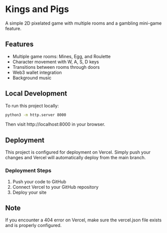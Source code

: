 # Kings and Pigs

A simple 2D pixelated game with multiple rooms and a gambling mini-game feature.

## Features

- Multiple game rooms: Mines, Egg, and Roulette
- Character movement with W, A, S, D keys
- Transitions between rooms through doors
- Web3 wallet integration
- Background music

## Local Development

To run this project locally:

```bash
python3 -m http.server 8000
```

Then visit http://localhost:8000 in your browser.

## Deployment

This project is configured for deployment on Vercel. Simply push your changes and Vercel will automatically deploy from the main branch.

### Deployment Steps
1. Push your code to GitHub
2. Connect Vercel to your GitHub repository
3. Deploy your site

## Note
If you encounter a 404 error on Vercel, make sure the vercel.json file exists and is properly configured. 